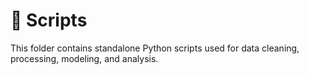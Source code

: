 # 🧾 Scripts

This folder contains standalone Python scripts used for data cleaning, processing, modeling, and analysis.
